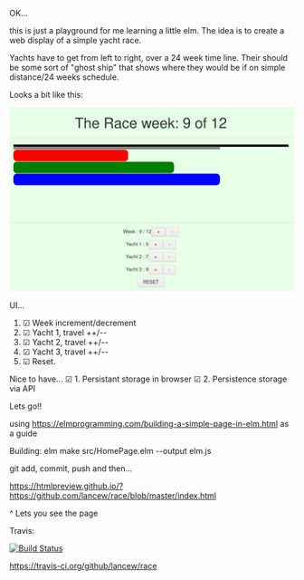 OK...

this is just a playground for me learning a little elm.
The idea is to create a web display of a simple yacht race.

Yachts have to get from left to right, over a 24 week time line.
Their should be some sort of "ghost ship" that shows where they would be if
on simple distance/24 weeks schedule.

Looks a bit like this:

![Screenshot of the User Interface](https://github.com/lancew/race/raw/master//race_20200607.png "UI Version 1")



UI...
1. ☑ Week increment/decrement
2. ☑ Yacht 1, travel ++/--
3. ☑ Yacht 2, travel ++/--
4. ☑ Yacht 3, travel ++/--
5. ☑ Reset.

Nice to have...
☑ 1. Persistant storage in browser
☑ 2. Persistence storage via API

Lets go!!

using https://elmprogramming.com/building-a-simple-page-in-elm.html as a guide


Building:
    elm make src/HomePage.elm --output elm.js

git add, commit, push and then...

https://htmlpreview.github.io/?https://github.com/lancew/race/blob/master/index.html

^ Lets you see the page


Travis:

[![Build Status](https://travis-ci.org/lancew/race.svg?branch=master)](https://travis-ci.org/lancew/race)

https://travis-ci.org/github/lancew/race

